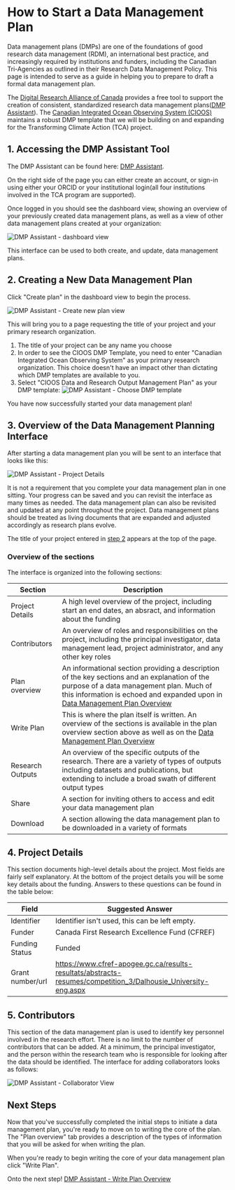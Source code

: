 # How to Start a Data Management Plan
Data management plans (DMPs) are one of the foundations of good research data management (RDM), an international best practice, and increasingly required by institutions and funders, including the Canadian Tri-Agencies as outlined in their Research Data Management Policy. This page is intended to serve as a guide in helping you to prepare to draft a formal data management plan. 

The [Digital Research Alliance of Canada](https://alliancecan.ca/en) provides a free tool to support the creation of consistent, standardized research data management plans([DMP Assistant](https://dmp-pgd.ca/)). The [Canadian Integrated Ocean Observing System (CIOOS)](https://cioos.ca/) maintains a robust DMP template that we will be building on and expanding for the Transforming Climate Action (TCA) project.

## 1. Accessing the DMP Assistant Tool
   
The DMP Assistant can be found here: [DMP Assistant](https://dmp-pgd.ca/). 

On the right side of the page you can either create an account, or sign-in using either your ORCID or your institutional login(all four institutions involved in the TCA program are supported).

Once logged in you should see the dashboard view, showing an overview of your previously created data management plans, as well as a view of other data management plans created at your organization:

![DMP Assistant - dashboard view](../img/dmp-guide/dmp-dashboard.png)

This interface can be used to both create, and update, data management plans.

## 2. Creating a New Data Management Plan

Click "Create plan" in the dashboard view to begin the process.

![DMP Assistant - Create new plan view](../img/dmp-guide/dmp-create-plan-1.png)

This will bring you to a page requesting the title of your project and your primary research organization.

1. The title of your project can be any name you choose
2. In order to see the CIOOS DMP Template, you need to enter "Canadian Integrated Ocean Observing System" as your primary research organization. This choice doesn't have an impact other than dictating which DMP templates are available to you.
3. Select "CIOOS Data and Research Output Management Plan" as your DMP template:
![DMP Assistant - Choose DMP template](../img/dmp-guide/dmp-create-plan-2.png)

You have now successfully started your data management plan!

## 3. Overview of the Data Management Planning Interface

After starting a data management plan you will be sent to an interface that looks like this:

![DMP Assistant - Project Details](../img/dmp-guide/dmp-project%20details.png)

It is not a requirement that you complete your data management plan in one sitting. Your progress can be saved and you can revisit the interface as many times as needed. The data management plan can also be revisited and updated at any point throughout the project. Data management plans should be treated as living documents that are expanded and adjusted accordingly as research plans evolve.

The title of your project entered in [step 2](data-management-planning-guide.md#2-creating-a-new-data-management-plan) appears at the top of the page.

### Overview of the sections

The interface is organized into the following sections:

Section          | Description
---------------- | ------------- 
Project Details  | A high level overview of the project, including start an end dates, an absract, and information about the funding  
Contributors     | An overview of roles and responsibilities on the project, including the principal investigator, data management lead, project administrator, and any other key roles 
Plan overview    | An informational section providing a description of the key sections and an explanation of the purpose of a data management plan. Much of this information is echoed and expanded upon in [Data Management Plan Overview](data-management-plan-overview.md)
Write Plan       | This is where the plan itself is written. An overview of the sections is available in the plan overview section above as well as on the [Data Management Plan Overview](data-management-plan-overview.md)
Research Outputs | An overview of the specific outputs of the research. There are a variety of types of outputs including datasets and publications, but extending to include a broad swath of different output types
Share            | A section for inviting others to access and edit your data management plan
Download         | A section allowing the data management plan to be downloaded in a variety of formats

## 4. Project Details

This section documents high-level details about the project. Most fields are fairly self explanatory. At the bottom of the project details you will be some key details about the funding. Answers to these questions can be found in the table below:

Field               | Suggested Answer
------------------- | -------------------
Identifier          | Identifier isn't used, this can be left empty.
Funder              | Canada First Research Excellence Fund (CFREF)
Funding Status      | Funded
Grant number/url    | https://www.cfref-apogee.gc.ca/results-resultats/abstracts-resumes/competition_3/Dalhousie_University-eng.aspx

## 5. Contributors

This section of the data management plan is used to identify key personnel involved in the research effort. There is no limit to the number of contributors that can be added. At a minimum, the principal investigator, and the person within the research team who is responsible for looking after the data should be identified. The interface for adding collaborators looks as follows:

![DMP Assistant - Collaborator View](../img/dmp-guide/dmp-collaborator.png)

## Next Steps

Now that you've successfully completed the initial steps to initiate a data management plan, you're ready to move on to writing the core of the plan. The "Plan overview" tab provides a description of the types of information that you will be asked for when writing the plan.

When you're ready to begin writing the core of your data management plan click "Write Plan".

Onto the next step! [DMP Assistant - Write Plan Overview](1-write-plan-overview.md)